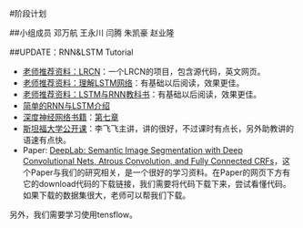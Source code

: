 
#阶段计划

##小组成员
邓万航 王永川 闫腾 朱凯豪 赵业隆


##UPDATE：RNN&LSTM Tutorial
* [老师推荐资料：LRCN](http://jeffdonahue.com/lrcn/)：一个LRCN的项目，包含源代码，英文网页。
* [老师推荐资料：理解LSTM网络](http://www.jianshu.com/p/9dc9f41f0b29)：有基础以后阅读，效果更佳。
* [老师推荐资料：LSTM与RNN教科书](https://deeplearning4j.org/cn/zh-lstm)：有基础以后阅读，效果更佳。
* [简单的RNN与LSTM介绍](https://www.15yan.com/story/huxAyyeuYAj/)
* [深度神经网络书籍](https://nndl.github.io)：[第七章](https://nndl.github.io/ch7.pdf)
* [斯坦福大学公开课](http://study.163.com/course/courseLearn.htm?courseId=1003223001#/learn/video?lessonId=1004111276&courseId=1003223001)：李飞飞主讲，讲的很好，不过课时有点长，另外助教讲的语速有点快。
* Paper: [DeepLab: Semantic Image Segmentation with Deep Convolutional Nets, Atrous Convolution, and Fully Connected CRFs](http://liangchiehchen.com/projects/DeepLab.html)，这个Paper与我们的研究相关，是一个很好的学习资料。在Paper的网页下方有它的download代码的下载链接，我们需要将代码下载下来，尝试看懂代码。如果下载的数据集很大，老师可以帮我们下载。


另外，我们需要学习使用tensflow。
